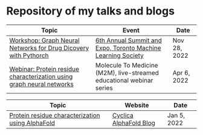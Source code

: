 # Repository of my talks and blogs

| Topic | Event | Date | 
| --- | --- | --- |
| [Workshop: Graph Neural Networks for Drug Dicovery with Pythorch](https://github.com/NasimAbdollahi/Talks/blob/master/TMLS%202022/Slides.pdf) | [6th Annual Summit and Expo, Toronto Machine Learning Society](https://www.torontomachinelearning.com/) | Nov 28, 2022 |
| [Webinar: Protein residue characterization using graph neural networks](https://www.youtube.com/watch?v=T_UkconetzM) | Molecule To Medicine (M2M), live-streamed educational webinar series | Apr 6, 2022 |


| Topic | Website | Date | 
| --- | --- | --- |
| [Protein residue characterization using AlphaFold](https://blog.cyclicarx.com/protein-residue-characterization-using-alphafold) | [Cyclica AlphaFold Blog]([https://www.torontomachinelearning.com/](https://blog.cyclicarx.com/tag/alphafold)) | Jan 5, 2022 |
